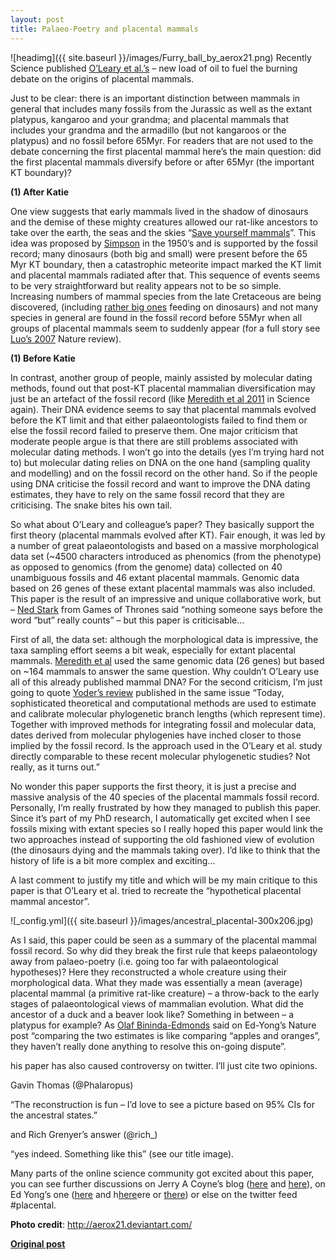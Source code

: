 ```yaml
---
layout: post
title: Palaeo-Poetry and placental mammals
---
```


![headimg]({{ site.baseurl }}/images/Furry_ball_by_aerox21.png)
Recently Science published [O’Leary et al.’s](http://www.stonybrook.edu/sb/images/features/oleary130208.pdf) – new load of oil to fuel the burning debate on the origins of placental mammals.

Just to be clear: there is an important distinction between mammals in general that includes many fossils from the Jurassic as well as the extant platypus, kangaroo and your grandma; and placental mammals that includes your grandma and the armadillo (but not kangaroos or the platypus) and no fossil before 65Myr. For readers that are not used to the debate concerning the first placental mammal here’s the main question: did the first placental mammals diversify before or after 65Myr (the important KT boundary)?

**(1) After Katie**

One view suggests that early mammals lived in the shadow of dinosaurs and the demise of these mighty creatures allowed our rat-like ancestors to take over the earth, the seas and the skies “[Save yourself mammals](http://www.uroboras.lt/wp-content/uploads/2010/06/save.jpg)”. This idea was proposed by [Simpson](http://en.wikipedia.org/wiki/George_Gaylord_Simpson) in the 1950’s and is supported by the fossil record; many dinosaurs (both big and small) were present before the 65 Myr KT boundary, then a catastrophic meteorite impact marked the KT limit and placental mammals radiated after that. This sequence of events seems to be very straightforward but reality appears not to be so simple. Increasing numbers of mammal species from the late Cretaceous are being discovered, (including [rather big ones](http://www.nature.com/nature/journal/v433/n7022/full/nature03102.html) feeding on dinosaurs) and not many species in general are found in the fossil record before 55Myr when all groups of placental mammals seem to suddenly appear (for a full story see [Luo’s 2007](http://www.nature.com/nature/journal/v450/n7172/pdf/nature06277.pdf) Nature review).

**(1) Before Katie**

In contrast, another group of people, mainly assisted by molecular dating methods, found out that post-KT placental mammalian diversification may just be an artefact of the fossil record (like [Meredith et al 2011](http://www.sciencemag.org/content/334/6055/521.full) in Science again). Their DNA evidence seems to say that placental mammals evolved before the KT limit and that either palaeontologists failed to find them or else the fossil record failed to preserve them. One major criticism that moderate people argue is that there are still problems associated with molecular dating methods. I won’t go into the details (yes I’m trying hard not to) but molecular dating relies on DNA on the one hand (sampling quality and modelling) and on the fossil record on the other hand. So if the people using DNA criticise the fossil record and want to improve the DNA dating estimates, they have to rely on the same fossil record that they are criticising. The snake bites his own tail.

So what about O’Leary and colleague’s paper? They basically support the first theory (placental mammals evolved after KT). Fair enough, it was led by a number of great palaeontologists and based on a massive morphological data set (~4500 characters introduced as phenomics (from the phenotype) as opposed to genomics (from the genome) data) collected on 40 unambiguous fossils and 46 extant placental mammals. Genomic data based on 26 genes of these extant placental mammals was also included. This paper is the result of an impressive and unique collaborative work, but – [Ned Stark](http://en.wikipedia.org/wiki/Major_houses_in_A_Song_of_Ice_and_Fire#House_Stark) from Games of Thrones said “nothing someone says before the word “but” really counts” –  but this paper is criticisable…

First of all, the data set: although the morphological data is impressive, the taxa sampling effort seems a bit weak, especially for extant placental mammals. [Meredith et al](http://www.sciencemag.org/content/334/6055/521.full) used the same genomic data (26 genes) but based on ~164 mammals to answer the same question. Why couldn’t O’Leary use all of this already published mammal DNA? For the second criticism, I’m just going to quote [Yoder’s review](http://www.sciencemag.org/content/339/6120/656) published in the same issue “Today, sophisticated theoretical and computational methods are used to estimate and calibrate molecular phylogenetic branch lengths (which represent time). Together with improved methods for integrating fossil and molecular data, dates derived from molecular phylogenies have inched closer to those implied by the fossil record. Is the approach used in the O’Leary et al. study directly comparable to these recent molecular phylogenetic studies? Not really, as it turns out.”

No wonder this paper supports the first theory, it is just a precise and massive analysis of the 40 species of the placental mammals fossil record. Personally, I’m really frustrated by how they managed to publish this paper. Since it’s part of my PhD research, I automatically get excited when I see fossils mixing with extant species so I really hoped this paper would link the two approaches instead of supporting the old fashioned view of evolution (the dinosaurs dying and the mammals taking over). I’d like to think that the history of life is a bit more complex and exciting…

A last comment to justify my title and which will be my main critique to this paper is that O’Leary et al. tried to recreate the “hypothetical placental mammal ancestor”.

![_config.yml]({{ site.baseurl }}/images/ancestral_placental-300x206.jpg)

As I said, this paper could be seen as a summary of the placental mammal fossil record. So why did they break the first rule that keeps palaeontology away from palaeo-poetry (i.e. going too far with palaeontological hypotheses)? Here they reconstructed a whole creature using their morphological data. What they made was essentially a mean (average) placental mammal (a primitive rat-like creature) – a throw-back to the early stages of palaeontological views of mammalian evolution. What did the ancestor of a duck and a beaver look like? Something in between – a platypus for example? As [Olaf Bininda-Edmonds](http://www.nature.com/news/face-to-face-with-the-earliest-ancestor-of-all-placental-mammals-1.12398) said on Ed-Yong’s Nature post “comparing the two estimates is like comparing “apples and oranges”, they haven’t really done anything to resolve this on-going dispute”.

his paper has also caused controversy on twitter. I’ll just cite two opinions.

Gavin Thomas (@Phalaropus)

“The reconstruction is fun – I’d love to see a picture based on 95% CIs for the ancestral states.”

and Rich Grenyer’s answer (@rich_)

“yes indeed. Something like this” (see our title image).

Many parts of the online science community got excited about this paper, you can see further discussions on Jerry A Coyne’s blog ([here](http://whyevolutionistrue.wordpress.com/2013/02/09/the-orders-of-modern-placental-mammals-originated-after-the-extinction-of-the-dinosaurs/) and [here](http://whyevolutionistrue.wordpress.com/2013/02/11/more-on-placental-mammals/)), on Ed Yong’s one ([here](http://phenomena.nationalgeographic.com/2013/02/07/meet-the-ancestor-of-every-human-bat-cat-whale-and-mouse/) and h[here](http://phenomena.nationalgeographic.com/2013/02/12/every-tooth-is-correct-every-whisker-is-correct/)ere or [there](http://www.nature.com/news/face-to-face-with-the-earliest-ancestor-of-all-placental-mammals-1.12398)) or else on the twitter feed #placental.

**Photo credit**: http://aerox21.deviantart.com/

**[Original post](http://www.ecoevoblog.com/2013/02/18/palaeo-poetry-and-placental-mammals/)**
